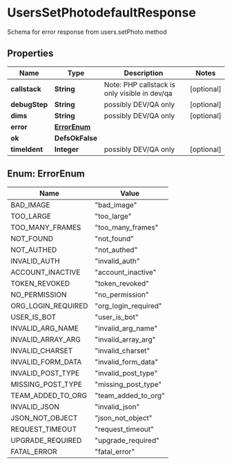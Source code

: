 

# UsersSetPhotodefaultResponse

Schema for error response from users.setPhoto method

## Properties

| Name | Type | Description | Notes |
|------------ | ------------- | ------------- | -------------|
|**callstack** | **String** | Note: PHP callstack is only visible in dev/qa |  [optional] |
|**debugStep** | **String** | possibly DEV/QA only |  [optional] |
|**dims** | **String** | possibly DEV/QA only |  [optional] |
|**error** | [**ErrorEnum**](#ErrorEnum) |  |  |
|**ok** | **DefsOkFalse** |  |  |
|**timeIdent** | **Integer** | possibly DEV/QA only |  [optional] |



## Enum: ErrorEnum

| Name | Value |
|---- | -----|
| BAD_IMAGE | &quot;bad_image&quot; |
| TOO_LARGE | &quot;too_large&quot; |
| TOO_MANY_FRAMES | &quot;too_many_frames&quot; |
| NOT_FOUND | &quot;not_found&quot; |
| NOT_AUTHED | &quot;not_authed&quot; |
| INVALID_AUTH | &quot;invalid_auth&quot; |
| ACCOUNT_INACTIVE | &quot;account_inactive&quot; |
| TOKEN_REVOKED | &quot;token_revoked&quot; |
| NO_PERMISSION | &quot;no_permission&quot; |
| ORG_LOGIN_REQUIRED | &quot;org_login_required&quot; |
| USER_IS_BOT | &quot;user_is_bot&quot; |
| INVALID_ARG_NAME | &quot;invalid_arg_name&quot; |
| INVALID_ARRAY_ARG | &quot;invalid_array_arg&quot; |
| INVALID_CHARSET | &quot;invalid_charset&quot; |
| INVALID_FORM_DATA | &quot;invalid_form_data&quot; |
| INVALID_POST_TYPE | &quot;invalid_post_type&quot; |
| MISSING_POST_TYPE | &quot;missing_post_type&quot; |
| TEAM_ADDED_TO_ORG | &quot;team_added_to_org&quot; |
| INVALID_JSON | &quot;invalid_json&quot; |
| JSON_NOT_OBJECT | &quot;json_not_object&quot; |
| REQUEST_TIMEOUT | &quot;request_timeout&quot; |
| UPGRADE_REQUIRED | &quot;upgrade_required&quot; |
| FATAL_ERROR | &quot;fatal_error&quot; |



